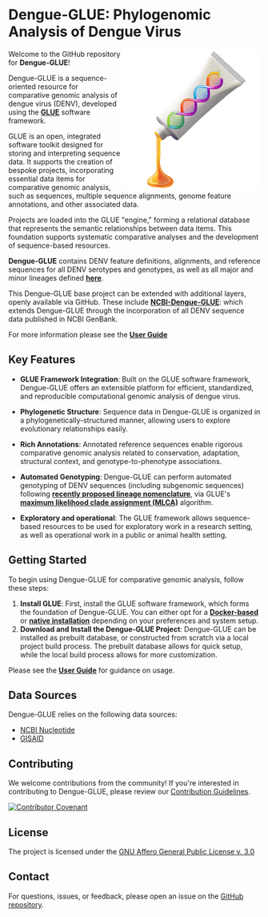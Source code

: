 # Dengue-GLUE: Phylogenomic Analysis of Dengue Virus

<img align="right" width="280" height="280" src="md/dengue-glue-logo2.png">

Welcome to the GitHub repository for **Dengue-GLUE**!

Dengue-GLUE is a sequence-oriented resource for comparative genomic analysis of dengue virus (DENV), developed using the **[GLUE](https://github.com/giffordlabcvr/gluetools)** software framework.

GLUE is an open, integrated software toolkit designed for storing and interpreting sequence data. It supports the creation of bespoke projects, incorporating essential data items for comparative genomic analysis, such as sequences, multiple sequence alignments, genome feature annotations, and other associated data.

Projects are loaded into the GLUE "engine," forming a relational database that represents the semantic relationships between data items. This foundation supports systematic comparative analyses and the development of sequence-based resources.

**Dengue-GLUE** contains DENV feature definitions, alignments, and reference sequences for all DENV serotypes and genotypes, as well as all major and minor lineages defined **[here](https://dengue-lineages.org)**.

This Dengue-GLUE base project can be extended with additional layers, openly available via GitHub. These include **[NCBI-Dengue-GLUE](https://github.com/giffordlabcvr/NCBI-Dengue-GLUE)**: which extends Dengue-GLUE through the incorporation of all DENV sequence data published in NCBI GenBank.

For more information please see the **[User Guide](https://github.com/giffordlabcvr/Dengue-GLUE/wiki)**

## Key Features

- **GLUE Framework Integration**: Built on the GLUE software framework, Dengue-GLUE offers an extensible platform for efficient, standardized, and reproducible computational genomic analysis of dengue virus.

- **Phylogenetic Structure**: Sequence data in Dengue-GLUE is organized in a phylogenetically-structured manner, allowing users to explore evolutionary relationships easily.

- **Rich Annotations**: Annotated reference sequences enable rigorous comparative genomic analysis related to conservation, adaptation, structural context, and genotype-to-phenotype associations.

- **Automated Genotyping**: Dengue-GLUE can perform automated genotyping of DENV sequences (including subgenomic sequences) following ****[recently proposed lineage nomenclature](https://dengue-lineages.org)****, via GLUE's **[maximum likelihood clade assignment (MLCA)](https://github.com/giffordlabcvr/Dengue-GLUE/wiki/Genotyping-Tools)** algorithm.

- **Exploratory and operational**: The GLUE framework allows sequence-based resources to be used for exploratory work in a research setting, as well as operational work in a public or animal health setting.


## Getting Started

To begin using Dengue-GLUE for comparative genomic analysis, follow these steps:

1. **Install GLUE**: First, install the GLUE software framework, which forms the foundation of Dengue-GLUE. You can either opt for a **[Docker-based](https://github.com/giffordlabcvr/Dengue-GLUE/wiki/Docker-Installation)** or **[native installation](https://github.com/giffordlabcvr/Dengue-GLUE/wiki/Native-Installation)** depending on your preferences and system setup.
2. **Download and Install the Dengue-GLUE Project**: Dengue-GLUE can be installed as prebuilt database, or constructed from scratch via a local project build process. The prebuilt database allows for quick setup, while the local build process allows for more customization.

Please see the **[User Guide](https://github.com/giffordlabcvr/Dengue-GLUE/wiki/Usage-Overview)** for guidance on usage.

## Data Sources

Dengue-GLUE relies on the following data sources:

- [NCBI Nucleotide](https://www.ncbi.nlm.nih.gov/nuccore)
- [GISAID](https://gisaid.org/)


## Contributing

We welcome contributions from the community! If you're interested in contributing to Dengue-GLUE, please review our [Contribution Guidelines](./md/CONTRIBUTING.md).

[![Contributor Covenant](https://img.shields.io/badge/Contributor%20Covenant-2.1-4baaaa.svg)](./md/code_of_conduct.md)


## License

The project is licensed under the [GNU Affero General Public License v. 3.0](https://www.gnu.org/licenses/agpl-3.0.en.html)

## Contact

For questions, issues, or feedback, please open an issue on the [GitHub repository](https://github.com/giffordlabcvr/Dengue-GLUE/issues).

